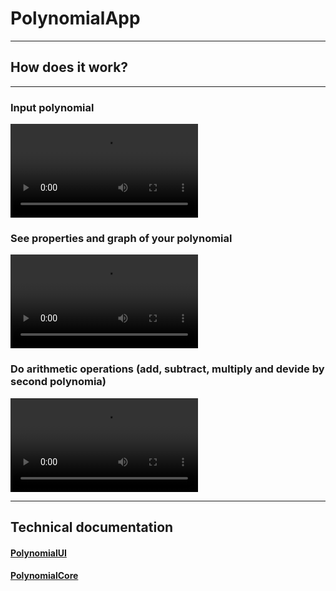 # PolynomialApp

____
## How does it work?

____
### Input polynomial

![Gif showing ho to input polynomial gif](./input.mp4)

### See properties and graph of your polynomial

![gif showing how application show polynomial's properties and math graph](./see-properties-and-graph.mp4)

### Do arithmetic operations (add, subtract, multiply and devide by second polynomia)

![Gif showing how you can do arithmetic operations with second polynomial](./do-arithmetic-operations.mp4)

____
## Technical documentation

#### [PolynomialUI](PolynomialUI.md) 
#### [PolynomialCore](PolynomialCore.md)